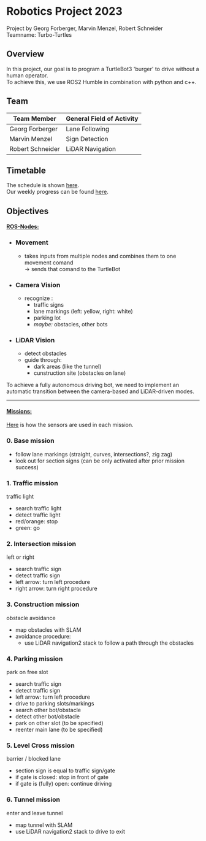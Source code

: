 # Robotics Project 2023

Project by Georg Forberger, Marvin Menzel, Robert Schneider \
Teamname: Turbo-Turtles

## Overview

In this project, our goal is to program a TurtleBot3 'burger' to drive without a human operator. \
To achieve this, we use ROS2 Humble in combination with python and c++.

## Team

| Team Member  | General Field of Activity |
| ------------- | ------------- |
| Georg Forberger  | Lane Following  |
| Marvin Menzel  | Sign Detection  |
| Robert Schneider  | LiDAR Navigation  |

## Timetable

The schedule is shown [here](https://github.com/orgs/Turbo-Turtles/projects/4/views/2). \
Our weekly progress can be found [here](WEEKLY.md).

## Objectives

#### <u>ROS-Nodes:</u>

- ### __Movement__
  - takes inputs from multiple nodes and combines them to one movement comand \
  -> sends that comand to the TurtleBot
- ### __Camera Vision__
  - recognize :
    - traffic signs
    - lane markings (left: yellow, right: white)
    - parking lot
    - *maybe:* obstacles, other bots
- ### __LiDAR Vision__
  - detect obstacles
  - guide through:
    - dark areas (like the tunnel)
    - cunstruction site (obstacles on lane)

To achieve a fully autonomous driving bot, we need to implement an automatic transition between the camera-based and LiDAR-driven modes.

---
#### <u>Missions:</u>
[Here](SENSOR_USAGE.md) is how the sensors are used in each mission.

### 0. Base mission
- follow lane markings (straight, curves, intersections?, zig zag)
- look out for section signs (can be only activated after prior mission success)

### 1. Traffic mission
traffic light
- search traffic light
- detect traffic light
- red/orange: stop
- green: go

### 2. Intersection mission
left or right
- search traffic sign
- detect traffic sign
- left arrow: turn left procedure
- right arrow: turn right procedure

### 3. Construction mission
obstacle avoidance
- map obstacles with SLAM
- avoidance procedure:
  - use LiDAR navigation2 stack to follow a path through the obstacles

### 4. Parking mission
park on free slot
- search traffic sign
- detect traffic sign
- left arrow: turn left procedure
- drive to parking slots/markings
- search other bot/obstacle
- detect other bot/obstacle
- park on other slot (to be specified)
- reenter main lane (to be specified)

### 5. Level Cross mission
barrier / blocked lane
- section sign is equal to traffic sign/gate
- if gate is closed: stop in front of gate
- if gate is (fully) open: continue driving

### 6. Tunnel mission
enter and leave tunnel
- map tunnel with SLAM
- use LiDAR navigation2 stack to drive to exit
